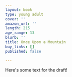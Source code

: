 ```yaml
---
layout: book
type: young adult
cover: ''
amazon_url: ''
length: 215
age_range: 13
blurb: ''
title: Once Upon a Mountain
buy_links: []
published: false

---
```

Here's some text for the draft!